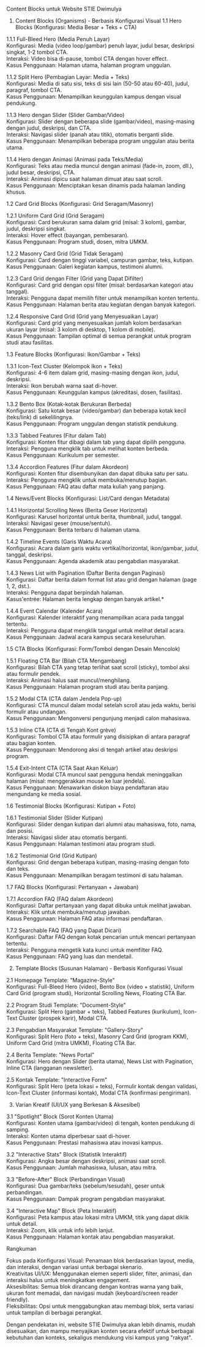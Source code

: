 Content Blocks untuk Website STIE Dwimulya
1. Content Blocks (Organisms) - Berbasis Konfigurasi Visual
1.1 Hero Blocks (Konfigurasi: Media Besar + Teks + CTA)

1.1.1 Full-Bleed Hero (Media Penuh Layar)  
Konfigurasi: Media (video loop/gambar) penuh layar, judul besar, deskripsi singkat, 1-2 tombol CTA.  
Interaksi: Video bisa di-pause, tombol CTA dengan hover effect.  
Kasus Penggunaan: Halaman utama, halaman program unggulan.


1.1.2 Split Hero (Pembagian Layar: Media + Teks)  
Konfigurasi: Media di satu sisi, teks di sisi lain (50-50 atau 60-40), judul, paragraf, tombol CTA.  
Kasus Penggunaan: Menampilkan keunggulan kampus dengan visual pendukung.


1.1.3 Hero dengan Slider (Slider Gambar/Video)  
Konfigurasi: Slider dengan beberapa slide (gambar/video), masing-masing dengan judul, deskripsi, dan CTA.  
Interaksi: Navigasi slider (panah atau titik), otomatis berganti slide.  
Kasus Penggunaan: Menampilkan beberapa program unggulan atau berita utama.


1.1.4 Hero dengan Animasi (Animasi pada Teks/Media)  
Konfigurasi: Teks atau media muncul dengan animasi (fade-in, zoom, dll.), judul besar, deskripsi, CTA.  
Interaksi: Animasi dipicu saat halaman dimuat atau saat scroll.  
Kasus Penggunaan: Menciptakan kesan dinamis pada halaman landing khusus.



1.2 Card Grid Blocks (Konfigurasi: Grid Seragam/Masonry)

1.2.1 Uniform Card Grid (Grid Seragam)  
Konfigurasi: Card berukuran sama dalam grid (misal: 3 kolom), gambar, judul, deskripsi singkat.  
Interaksi: Hover effect (bayangan, pembesaran).  
Kasus Penggunaan: Program studi, dosen, mitra UMKM.


1.2.2 Masonry Card Grid (Grid Tidak Seragam)  
Konfigurasi: Card dengan tinggi variabel, campuran gambar, teks, kutipan.  
Kasus Penggunaan: Galeri kegiatan kampus, testimoni alumni.


1.2.3 Card Grid dengan Filter (Grid yang Dapat Difilter)  
Konfigurasi: Card grid dengan opsi filter (misal: berdasarkan kategori atau tanggal).  
Interaksi: Pengguna dapat memilih filter untuk menampilkan konten tertentu.  
Kasus Penggunaan: Halaman berita atau kegiatan dengan banyak kategori.


1.2.4 Responsive Card Grid (Grid yang Menyesuaikan Layar)  
Konfigurasi: Card grid yang menyesuaikan jumlah kolom berdasarkan ukuran layar (misal: 3 kolom di desktop, 1 kolom di mobile).  
Kasus Penggunaan: Tampilan optimal di semua perangkat untuk program studi atau fasilitas.



1.3 Feature Blocks (Konfigurasi: Ikon/Gambar + Teks)

1.3.1 Icon-Text Cluster (Kelompok Ikon + Teks)  
Konfigurasi: 4-6 item dalam grid, masing-masing dengan ikon, judul, deskripsi.  
Interaksi: Ikon berubah warna saat di-hover.  
Kasus Penggunaan: Keunggulan kampus (akreditasi, dosen, fasilitas).


1.3.2 Bento Box (Kotak-kotak Berukuran Berbeda)  
Konfigurasi: Satu kotak besar (video/gambar) dan beberapa kotak kecil (teks/link) di sekelilingnya.  
Kasus Penggunaan: Program unggulan dengan statistik pendukung.


1.3.3 Tabbed Features (Fitur dalam Tab)  
Konfigurasi: Konten fitur dibagi dalam tab yang dapat dipilih pengguna.  
Interaksi: Pengguna mengklik tab untuk melihat konten berbeda.  
Kasus Penggunaan: Kurikulum per semester.


1.3.4 Accordion Features (Fitur dalam Akordeon)  
Konfigurasi: Konten fitur disembunyikan dan dapat dibuka satu per satu.  
Interaksi: Pengguna mengklik untuk membuka/menutup bagian.  
Kasus Penggunaan: FAQ atau daftar mata kuliah yang panjang.



1.4 News/Event Blocks (Konfigurasi: List/Card dengan Metadata)

1.4.1 Horizontal Scrolling News (Berita Geser Horizontal)  
Konfigurasi: Karusel horizontal untuk berita, thumbnail, judul, tanggal.  
Interaksi: Navigasi geser (mouse/sentuh).  
Kasus Penggunaan: Berita terbaru di halaman utama.


1.4.2 Timeline Events (Garis Waktu Acara)  
Konfigurasi: Acara dalam garis waktu vertikal/horizontal, ikon/gambar, judul, tanggal, deskripsi.  
Kasus Penggunaan: Agenda akademik atau pengabdian masyarakat.


1.4.3 News List with Pagination (Daftar Berita dengan Paginasi)  
Konfigurasi: Daftar berita dalam format list atau grid dengan halaman (page 1, 2, dst.).  
Interaksi: Pengguna dapat berpindah halaman.  
Kasus'entrée: Halaman berita lengkap dengan banyak artikel.*


1.4.4 Event Calendar (Kalender Acara)  
Konfigurasi: Kalender interaktif yang menampilkan acara pada tanggal tertentu.  
Interaksi: Pengguna dapat mengklik tanggal untuk melihat detail acara.  
Kasus Penggunaan: Jadwal acara kampus secara keseluruhan.



1.5 CTA Blocks (Konfigurasi: Form/Tombol dengan Desain Mencolok)

1.5.1 Floating CTA Bar (Bilah CTA Mengambang)  
Konfigurasi: Bilah CTA yang tetap terlihat saat scroll (sticky), tombol aksi atau formulir pendek.  
Interaksi: Animasi halus saat muncul/menghilang.  
Kasus Penggunaan: Halaman program studi atau berita panjang.


1.5.2 Modal CTA (CTA dalam Jendela Pop-up)  
Konfigurasi: CTA muncul dalam modal setelah scroll atau jeda waktu, berisi formulir atau undangan.  
Kasus Penggunaan: Mengonversi pengunjung menjadi calon mahasiswa.


1.5.3 Inline CTA (CTA di Tengah Kont grève)  
Konfigurasi: Tombol CTA atau formulir yang disisipkan di antara paragraf atau bagian konten.  
Kasus Penggunaan: Mendorong aksi di tengah artikel atau deskripsi program.


1.5.4 Exit-Intent CTA (CTA Saat Akan Keluar)  
Konfigurasi: Modal CTA muncul saat pengguna hendak meninggalkan halaman (misal: menggerakkan mouse ke luar jendela).  
Kasus Penggunaan: Menawarkan diskon biaya pendaftaran atau mengundang ke media sosial.



1.6 Testimonial Blocks (Konfigurasi: Kutipan + Foto)

1.6.1 Testimonial Slider (Slider Kutipan)  
Konfigurasi: Slider dengan kutipan dari alumni atau mahasiswa, foto, nama, dan posisi.  
Interaksi: Navigasi slider atau otomatis berganti.  
Kasus Penggunaan: Halaman testimoni atau program studi.


1.6.2 Testimonial Grid (Grid Kutipan)  
Konfigurasi: Grid dengan beberapa kutipan, masing-masing dengan foto dan teks.  
Kasus Penggunaan: Menampilkan beragam testimoni di satu halaman.



1.7 FAQ Blocks (Konfigurasi: Pertanyaan + Jawaban)

1.7.1 Accordion FAQ (FAQ dalam Akordeon)  
Konfigurasi: Daftar pertanyaan yang dapat dibuka untuk melihat jawaban.  
Interaksi: Klik untuk membuka/menutup jawaban.  
Kasus Penggunaan: Halaman FAQ atau informasi pendaftaran.


1.7.2 Searchable FAQ (FAQ yang Dapat Dicari)  
Konfigurasi: Daftar FAQ dengan kotak pencarian untuk mencari pertanyaan tertentu.  
Interaksi: Pengguna mengetik kata kunci untuk memfilter FAQ.  
Kasus Penggunaan: FAQ yang luas dan mendetail.




2. Template Blocks (Susunan Halaman) - Berbasis Konfigurasi Visual

2.1 Homepage Template: "Magazine-Style"  
Konfigurasi: Full-Bleed Hero (video), Bento Box (video + statistik), Uniform Card Grid (program studi), Horizontal Scrolling News, Floating CTA Bar.


2.2 Program Studi Template: "Document-Style"  
Konfigurasi: Split Hero (gambar + teks), Tabbed Features (kurikulum), Icon-Text Cluster (prospek karir), Modal CTA.


2.3 Pengabdian Masyarakat Template: "Gallery-Story"  
Konfigurasi: Split Hero (foto + teks), Masonry Card Grid (program KKM), Uniform Card Grid (mitra UMKM), Floating CTA Bar.


2.4 Berita Template: "News Portal"  
Konfigurasi: Hero dengan Slider (berita utama), News List with Pagination, Inline CTA (langganan newsletter).


2.5 Kontak Template: "Interactive Form"  
Konfigurasi: Split Hero (peta lokasi + teks), Formulir kontak dengan validasi, Icon-Text Cluster (informasi kontak), Modal CTA (konfirmasi pengiriman).




3. Varian Kreatif (UI/UX yang Berkesan & Aksesibel)

3.1 "Spotlight" Block (Sorot Konten Utama)  
Konfigurasi: Konten utama (gambar/video) di tengah, konten pendukung di samping.  
Interaksi: Konten utama diperbesar saat di-hover.  
Kasus Penggunaan: Prestasi mahasiswa atau inovasi kampus.


3.2 "Interactive Stats" Block (Statistik Interaktif)  
Konfigurasi: Angka besar dengan deskripsi, animasi saat scroll.  
Kasus Penggunaan: Jumlah mahasiswa, lulusan, atau mitra.


3.3 "Before-After" Block (Perbandingan Visual)  
Konfigurasi: Dua gambar/teks (sebelum/sesudah), geser untuk perbandingan.  
Kasus Penggunaan: Dampak program pengabdian masyarakat.


3.4 "Interactive Map" Block (Peta Interaktif)  
Konfigurasi: Peta kampus atau lokasi mitra UMKM, titik yang dapat diklik untuk detail.  
Interaksi: Zoom, klik untuk info lebih lanjut.  
Kasus Penggunaan: Halaman kontak atau pengabdian masyarakat.




Rangkuman

Fokus pada Konfigurasi Visual: Penamaan blok berdasarkan layout, media, dan interaksi, dengan variasi untuk berbagai skenario.  
Kreativitas UI/UX: Menggunakan elemen seperti slider, filter, animasi, dan interaksi halus untuk meningkatkan engagement.  
Aksesibilitas: Semua blok dirancang dengan kontras warna yang baik, ukuran font memadai, dan navigasi mudah (keyboard/screen reader friendly).  
Fleksibilitas: Opsi untuk menggabungkan atau membagi blok, serta variasi untuk tampilan di berbagai perangkat.

Dengan pendekatan ini, website STIE Dwimulya akan lebih dinamis, mudah disesuaikan, dan mampu menyajikan konten secara efektif untuk berbagai kebutuhan dan konteks, sekaligus mendukung visi kampus yang "rakyat".